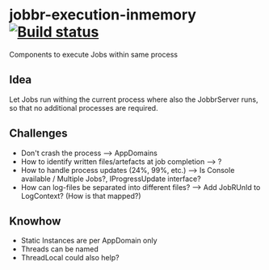 # jobbr-execution-inmemory [![Build status](https://ci.appveyor.com/api/projects/status/akvsehv0wvwbo08a?svg=true)](https://ci.appveyor.com/project/Jobbr/jobbr-execution-inmemory)
Components to execute Jobs within same process

## Idea
Let Jobs run withing the current process where also the JobbrServer runs, so that no additional processes are required.

## Challenges
* Don't crash the process --> AppDomains
* How to identify written files/artefacts at job completion --> ?
* How to handle process updates (24%, 99%, etc.) --> Is Console available / Multiple Jobs?, IProgressUpdate interface?
* How can log-files be separated into different files? --> Add JobRUnId to LogContext? (How is that mapped?)

## Knowhow
* Static Instances are per AppDomain only
* Threads can be named
* ThreadLocal could also help?

